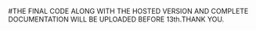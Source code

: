 #THE FINAL CODE ALONG WITH THE HOSTED VERSION AND COMPLETE DOCUMENTATION WILL BE UPLOADED BEFORE 13th.THANK YOU.
